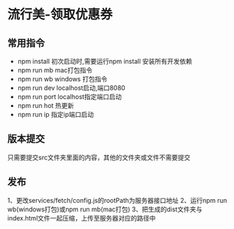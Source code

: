 # 流行美-领取优惠券
 
 
 ## 常用指令
 * npm install 初次启动时,需要运行npm install 安装所有开发依赖
 * npm run mb mac打包指令
 * npm run wb windows 打包指令
 * npm run dev localhost启动,端口8080
 * npm run port localhost指定端口启动
 * npm run hot 热更新
 * npm run ip 指定ip端口启动
 
 ## 版本提交
 只需要提交src文件夹里面的内容，其他的文件夹或文件不需要提交

 ## 发布
 1、更改services/fetch/config.js的rootPath为服务器接口地址
 2、运行npm run wb(windows打包)或npm run mb(mac打包)
 3、把生成的dist文件夹与index.html文件一起压缩，上传至服务器对应的路径中